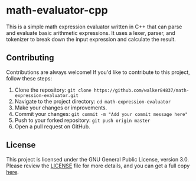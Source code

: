 # math-evaluator-cpp

This is a simple math expression evaluator written in C++ that can parse and evaluate basic arithmetic expressions. It uses a lexer, parser, and tokenizer to break down the input expression and calculate the result.

## Contributing

Contributions are always welcome! If you'd like to contribute to this project, follow these steps:

1. Clone the repository: `git clone https://github.com/walker84837/math-expression-evaluator.git`
2. Navigate to the project directory: `cd math-expression-evaluator`
3. Make your changes or improvements.
4. Commit your changes: `git commit -m "Add your commit message here"`
5. Push to your forked repository: `git push origin master`
6. Open a pull request on GitHub.

## License

This project is licensed under the GNU General Public License, version 3.0.
Please review the [LICENSE](LICENSE.md) file for more details, and you can get a full copy [here](https://www.gnu.org/licenses/gpl-3.0.html).
